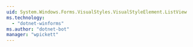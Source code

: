 ```yaml
---
uid: System.Windows.Forms.VisualStyles.VisualStyleElement.ListView
ms.technology: 
  - "dotnet-winforms"
ms.author: "dotnet-bot"
manager: "wpickett"
---
```

